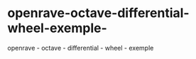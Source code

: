 openrave-octave-differential-wheel-exemple-
===========================================

openrave - octave - differential - wheel - exemple
